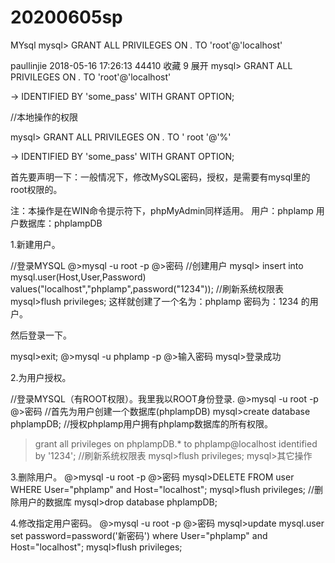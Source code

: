 # 20200605sp
MYsql
mysql> GRANT ALL PRIVILEGES ON *.* TO 'root'@'localhost'

paullinjie 2018-05-16 17:26:13   44410   收藏 9
展开
mysql> GRANT ALL PRIVILEGES ON *.* TO 'root'@'localhost'

->     IDENTIFIED BY 'some_pass' WITH GRANT OPTION; 

//本地操作的权限

mysql> GRANT ALL PRIVILEGES ON *.* TO ' root '@'%'

->     IDENTIFIED BY 'some_pass' WITH GRANT OPTION;



首先要声明一下：一般情况下，修改MySQL密码，授权，是需要有mysql里的root权限的。

注：本操作是在WIN命令提示符下，phpMyAdmin同样适用。
    用户：phplamp  用户数据库：phplampDB

1.新建用户。

//登录MYSQL
@>mysql -u root -p
@>密码
//创建用户
mysql> insert into mysql.user(Host,User,Password) values("localhost","phplamp",password("1234"));
//刷新系统权限表
mysql>flush privileges;
这样就创建了一个名为：phplamp  密码为：1234  的用户。

然后登录一下。

mysql>exit;
@>mysql -u phplamp -p
@>输入密码
mysql>登录成功

2.为用户授权。

//登录MYSQL（有ROOT权限）。我里我以ROOT身份登录.
@>mysql -u root -p
@>密码
//首先为用户创建一个数据库(phplampDB)
mysql>create database phplampDB;
//授权phplamp用户拥有phplamp数据库的所有权限。
>grant all privileges on phplampDB.* to phplamp@localhost identified by '1234';
//刷新系统权限表
mysql>flush privileges;
mysql>其它操作



3.删除用户。
@>mysql -u root -p
@>密码
mysql>DELETE FROM user WHERE User="phplamp" and Host="localhost";
mysql>flush privileges;
//删除用户的数据库
mysql>drop database phplampDB;

4.修改指定用户密码。
@>mysql -u root -p
@>密码
mysql>update mysql.user set password=password('新密码') where User="phplamp" and Host="localhost";
mysql>flush privileges;
